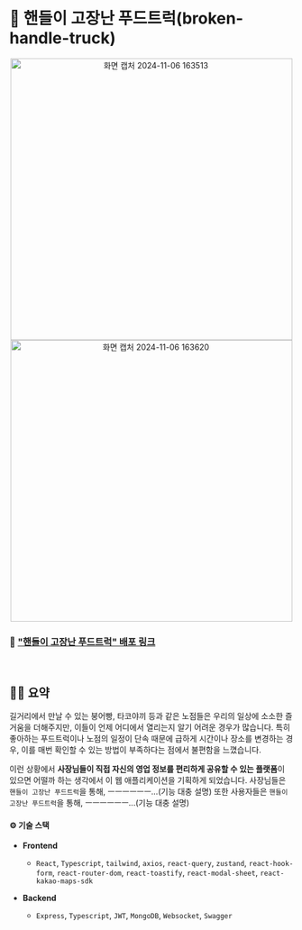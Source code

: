 # 🚚 핸들이 고장난 푸드트럭(broken-handle-truck)

<div align="center">
  <img width="500" alt="화면 캡처 2024-11-06 163513" src="https://github.com/user-attachments/assets/f82d800e-7eb9-41fa-b653-817e4bc71ece">
  <img width="500" alt="화면 캡처 2024-11-06 163620" src="https://github.com/user-attachments/assets/c7e64730-4f24-4439-9c91-1449f5da5fde">
</div>

### 🔗 ["핸들이 고장난 푸드트럭" 배포 링크](https://broken-handle-truck.store/)

<br />

## ✍🏻 요약

길거리에서 만날 수 있는 붕어빵, 타코야끼 등과 같은 노점들은 우리의 일상에 소소한 즐거움을 더해주지만, 이들이 언제 어디에서 열리는지 알기 어려운 경우가 많습니다.
특히 좋아하는 푸드트럭이나 노점의 일정이 단속 때문에 급하게 시간이나 장소를 변경하는 경우, 이를 매번 확인할 수 있는 방법이 부족하다는 점에서 불편함을 느꼈습니다.

이런 상황에서 **사장님들이 직접 자신의 영업 정보를 편리하게 공유할 수 있는 플랫폼**이 있으면 어떨까 하는 생각에서 이 웹 애플리케이션을 기획하게 되었습니다.
사장님들은 `핸들이 고장난 푸드트럭`을 통해, ㅡㅡㅡㅡㅡㅡ...(기능 대충 설명) 또한 사용자들은 `핸들이 고장난 푸드트럭`을 통해, ㅡㅡㅡㅡㅡㅡ...(기능 대충 설명)


#### ⚙️ 기술 스택

-   **Frontend**
    - `React`, `Typescript`, `tailwind`, `axios`, `react-query`, `zustand`, `react-hook-form`, `react-router-dom`, `react-toastify`, `react-modal-sheet`, `react-kakao-maps-sdk`

-   **Backend**
    - `Express`, `Typescript`, `JWT`, `MongoDB`, `Websocket`, `Swagger`

<br />
